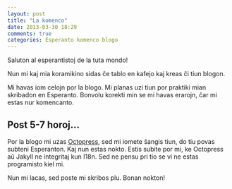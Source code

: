 ```yaml
---
layout: post
title: "La komenco"
date: 2013-03-30 18:29
comments: true
categories: Esperanto komenco blogo
---
```


Saluton al esperantistoj de la tuta mondo!

Nun mi kaj mia koramikino sidas ĉe tablo en kafejo kaj kreas ĉi tiun blogon.

Mi havas iom celojn por la blogo. Mi planas uzi tiun por praktiki mian skribadon
en Esperanto. Bonvolu korekti min se mi havas erarojn, ĉar mi estas nur komencanto.


## Post 5-7 horoj...

Por la blogo mi uzas [Octopress](http://octopress.org/), sed mi iomete ŝangis tiun, do
tiu povas subteni Esperanton. Kaj nun estas nokto. Estis subite por mi, ke Octopress aŭ Jakyll
ne integritaj kun I18n. Sed ne pensu pri tio se vi ne estas programisto kiel mi.

Nun mi lacas, sed poste mi skribos plu. Bonan nokton!
